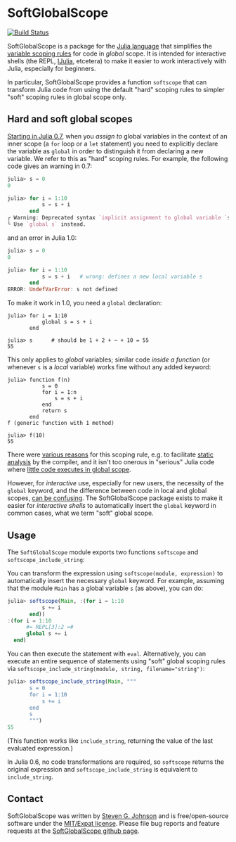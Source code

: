 # SoftGlobalScope

[![Build Status](https://travis-ci.org/stevengj/SoftGlobalScope.jl.svg?branch=master)](https://travis-ci.org/stevengj/SoftGlobalScope.jl)

SoftGlobalScope is a package for the [Julia language](http://julialang.org/) that simplifies the [variable scoping rules](https://docs.julialang.org/en/stable/manual/variables-and-scoping/) for code in *global* scope.   It is intended for interactive shells (the REPL, [IJulia](https://github.com/JuliaLang/IJulia.jl), etcetera) to make it easier to work interactively with Julia, especially for beginners.

In particular, SoftGlobalScope provides a function `softscope` that can transform Julia code from using the default "hard" scoping rules to simpler "soft" scoping rules in global scope only.

## Hard and soft global scopes

[Starting in Julia 0.7](https://github.com/JuliaLang/julia/pull/19324), when you *assign to* global variables in the context of an inner scope (a `for` loop or a `let` statement) you need to explicitly declare the variable
as `global` in order to distinguish it from declaring a new variable.  We refer to this as "hard" scoping rules.  For example, the following code gives an warning in 0.7:

```jl
julia> s = 0
0

julia> for i = 1:10
           s = s + i
       end
┌ Warning: Deprecated syntax `implicit assignment to global variable `s``.
└ Use `global s` instead.
```

and an error in Julia 1.0:

```jl
julia> s = 0
0

julia> for i = 1:10
           s = s + i   # wrong: defines a new local variable s
       end
ERROR: UndefVarError: s not defined
```

To make it work in 1.0, you need a `global` declaration:
```
julia> for i = 1:10
           global s = s + i
       end

julia> s      # should be 1 + 2 + ⋯ + 10 = 55
55
```

This only applies to *global* variables; similar code *inside a function* (or whenever `s` is a *local* variable) works fine without any added keyword:
```
julia> function f(n)
           s = 0
           for i = 1:n
               s = s + i
           end
           return s
       end
f (generic function with 1 method)

julia> f(10)
55
```

There were [various reasons](https://github.com/JuliaLang/julia/pull/19324) for this scoping rule, e.g. to facilitate [static analysis](https://en.wikipedia.org/wiki/Static_program_analysis) by the compiler, and it isn't too onerous in "serious" Julia code where [little code executes in global scope](https://docs.julialang.org/en/stable/manual/performance-tips/#Avoid-global-variables-1).

However, for *interactive* use, especially for new users, the necessity of the `global` keyword, and the difference between code in local and global scopes, [can be confusing](https://github.com/JuliaLang/julia/issues/28789#issuecomment-414930024).   The SoftGlobalScope package exists to make it easier for *interactive shells* to automatically insert the `global` keyword in common cases, what we term "soft" global scope.

## Usage

The `SoftGlobalScope` module exports two functions `softscope` and `softscope_include_string`:

You can transform the expression using `softscope(module, expression)` to automatically insert the necessary `global` keyword.  For example, assuming that the module `Main` has a global variable `s` (as above), you can do:
```jl
julia> softscope(Main, :(for i = 1:10
           s += i
       end))
:(for i = 1:10
      #= REPL[3]:2 =#
      global s += i
  end)
```
You can then execute the statement with `eval`.  Alternatively, you can execute an entire sequence of statements
using "soft" global scoping rules via `softscope_include_string(module, string, filename="string")`:
```jl
julia> softscope_include_string(Main, """
       s = 0
       for i = 1:10
           s += i
       end
       s
       """)
55
```
(This function works like `include_string`, returning the value of the last evaluated expression.)

In Julia 0.6, no code transformations are required, so `softscope` returns the original expression
and `softscope_include_string` is equivalent to `include_string`.

## Contact

SoftGlobalScope was written by [Steven G. Johnson](http://math.mit.edu/~stevenj/) and is free/open-source software under the [MIT/Expat license](LICENSE.md).  Please file bug reports and feature requests at the [SoftGlobalScope github page](https://github.com/stevengj/SoftGlobalScope.jl).

